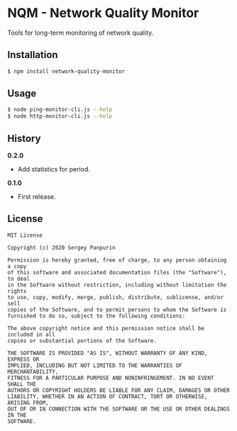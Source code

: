 # NQM - Network Quality Monitor

Tools for long-term monitoring of network quality.

## Installation

```bash
$ npm install network-quality-monitor
```

## Usage

```bash
$ node ping-monitor-cli.js --help
$ node http-monitor-cli.js --help
```

## History

**0.2.0**

- Add statistics for period.

**0.1.0**

- First release.

## License

```
MIT License

Copyright (c) 2020 Sergey Panpurin

Permission is hereby granted, free of charge, to any person obtaining a copy
of this software and associated documentation files (the "Software"), to deal
in the Software without restriction, including without limitation the rights
to use, copy, modify, merge, publish, distribute, sublicense, and/or sell
copies of the Software, and to permit persons to whom the Software is
furnished to do so, subject to the following conditions:

The above copyright notice and this permission notice shall be included in all
copies or substantial portions of the Software.

THE SOFTWARE IS PROVIDED "AS IS", WITHOUT WARRANTY OF ANY KIND, EXPRESS OR
IMPLIED, INCLUDING BUT NOT LIMITED TO THE WARRANTIES OF MERCHANTABILITY,
FITNESS FOR A PARTICULAR PURPOSE AND NONINFRINGEMENT. IN NO EVENT SHALL THE
AUTHORS OR COPYRIGHT HOLDERS BE LIABLE FOR ANY CLAIM, DAMAGES OR OTHER
LIABILITY, WHETHER IN AN ACTION OF CONTRACT, TORT OR OTHERWISE, ARISING FROM,
OUT OF OR IN CONNECTION WITH THE SOFTWARE OR THE USE OR OTHER DEALINGS IN THE
SOFTWARE.
```